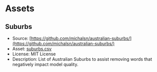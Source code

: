 # Assets

## Suburbs

 - Source: [https://github.com/michalsn/australian-suburbs/](https://github.com/michalsn/australian-suburbs/)
 - Asset: [suburbs.csv](suburbs.csv)
 - License: MIT License
 - Description: List of Australian Suburbs to assist removing words that negatively impact model quality.
